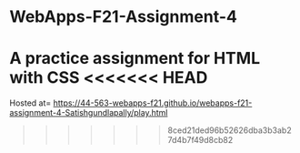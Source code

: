 # WebApps-F21-Assignment-4
A practice assignment for HTML with CSS
<<<<<<< HEAD
 <a href ="https://44-563-webapps-f21.github.io/webapps-f21-assignment-4-Satishgundlapally/play.html"></a>
=======

Hosted at= <https://44-563-webapps-f21.github.io/webapps-f21-assignment-4-Satishgundlapally/play.html> 

>>>>>>> 8ced21ded96b52626dba3b3ab27d4b7f49d8cb82
